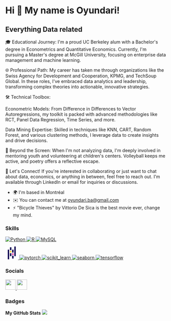 Hi 👋 My name is Oyundari!
==========================

Everything Data related
--------------------------------

🎓 Educational Journey: I'm a proud UC Berkeley alum with a Bachelor's degree in Econometrics and Quantitative Economics. Currently, I'm pursuing a Master's degree at McGill University, focusing on enterprise data management and machine learning.

🌐 Professional Path: My career has taken me through organizations like the Swiss Agency for Development and Cooperation, KPMG, and TechSoup Global. In these roles, I've embraced data analytics and leadership, transforming complex theories into actionable, innovative strategies. 

🛠️ Technical Toolbox: 

Econometric Models: From Difference in Differences to Vector Autoregressions, my toolkit is packed with advanced methodologies like RCT, Panel Data Regression, Time Series, and more. 

Data Mining Expertise: Skilled in techniques like KNN, CART, Random Forest, and various clustering methods, I leverage data to create insights and drive decisions. 

🌟 Beyond the Screen: When I'm not analyzing data, I'm deeply involved in mentoring youth and volunteering at children's centers. Volleyball keeps me active, and poetry offers a reflective escape. 

🔗 Let's Connect! If you're interested in collaborating or just want to chat about data, economics, or anything in between, feel free to reach out. I'm available through LinkedIn or email for inquiries or discussions.

* 🌍  I'm based in Montréal
* ✉️  You can contact me at [oyundari.ba@gmail.com](mailto:oyundari.ba@gmail.com)
* ⚡  "Bicycle Thieves" by Vittorio De Sica is the best movie ever, change my mind.
### Skills

<p align="left">
  <a href="https://www.python.org/" target="_blank" rel="noreferrer">
    <img src="https://raw.githubusercontent.com/danielcranney/readme-generator/main/public/icons/skills/python-colored.svg" width="36" height="36" alt="Python" />
  </a>
  <a href="https://www.r-project.org/" target="_blank" rel="noreferrer">
    <img src="https://raw.githubusercontent.com/danielcranney/readme-generator/main/public/icons/skills/rlang-colored.svg" width="36" height="36" alt="R" />
  </a>
  <a href="https://www.mysql.com/" target="_blank" rel="noreferrer">
    <img src="https://raw.githubusercontent.com/danielcranney/readme-generator/main/public/icons/skills/mysql-colored.svg" width="36" height="36" alt="MySQL" />
  </a>
</p>


<p align="left"> <a href="https://pandas.pydata.org/" target="_blank" rel="noreferrer"> <img src="https://raw.githubusercontent.com/devicons/devicon/2ae2a900d2f041da66e950e4d48052658d850630/icons/pandas/pandas-original.svg" alt="pandas" width="40" height="40"/> </a> <a href="https://pytorch.org/" target="_blank" rel="noreferrer"> <img src="https://www.vectorlogo.zone/logos/pytorch/pytorch-icon.svg" alt="pytorch" width="40" height="40"/> </a> <a href="https://scikit-learn.org/" target="_blank" rel="noreferrer"> <img src="https://upload.wikimedia.org/wikipedia/commons/0/05/Scikit_learn_logo_small.svg" alt="scikit_learn" width="40" height="40"/> </a> <a href="https://seaborn.pydata.org/" target="_blank" rel="noreferrer"> <img src="https://seaborn.pydata.org/_images/logo-mark-lightbg.svg" alt="seaborn" width="40" height="40"/> </a> <a href="https://www.tensorflow.org" target="_blank" rel="noreferrer"> <img src="https://www.vectorlogo.zone/logos/tensorflow/tensorflow-icon.svg" alt="tensorflow" width="40" height="40"/> </a> </p>


### Socials

<p align="left">
  <a href="https://www.github.com/obatbayar1" target="_blank" rel="noreferrer">
    <img src="https://raw.githubusercontent.com/danielcranney/readme-generator/main/public/icons/socials/github.svg" width="32" height="32" />
  </a>
  <a href="https://www.linkedin.com/in/obatbayar" target="_blank" rel="noreferrer">
    <img src="https://raw.githubusercontent.com/danielcranney/readme-generator/main/public/icons/socials/linkedin.svg" width="32" height="32" />
  </a>
</p>

### Badges

<b>My GitHub Stats</b>
<a href="http://www.github.com/obatbayar1">
  <img src="https://github-readme-streak-stats.herokuapp.com/?user=obatbayar1&stroke=0f172a&background=ffffff&ring=22c55e&fire=22c55e&currStreakNum=0f172a&currStreakLabel=22c55e&sideNums=0f172a&sideLabels=0f172a&dates=0f172a&hide_border=true" />
</a>
